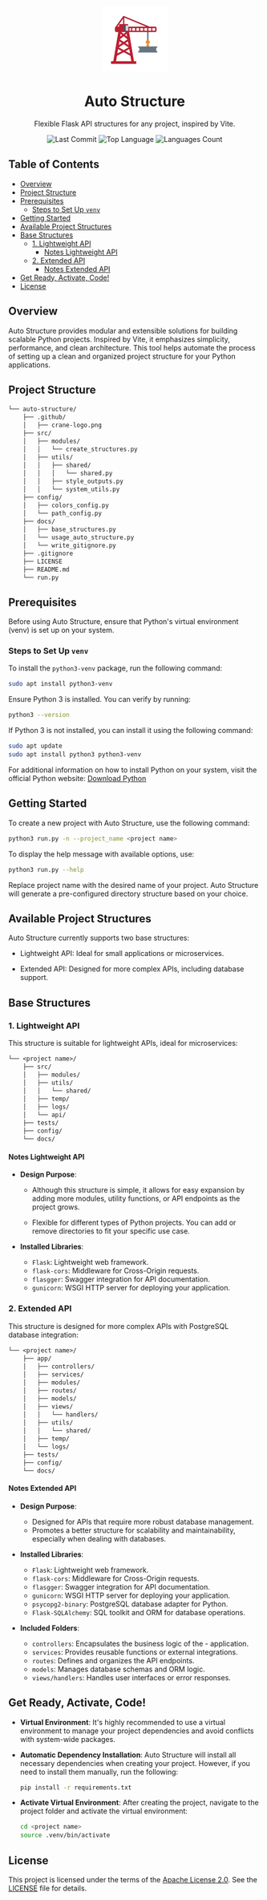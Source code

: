 <div align="center">
    <img src=".github/crane-logo.png" alt="Crane Logo" width="130">
    <h1><b>Auto Structure</b></h1>
    <p>Flexible Flask API structures for any project, inspired by Vite.</p>
    <p>
        <img src="https://img.shields.io/github/last-commit/id0ubl3g/auto-structure?style=flat&logo=git&logoColor=white&color=0080ff" alt="Last Commit">
        <img src="https://img.shields.io/github/languages/top/id0ubl3g/auto-structure?style=flat&color=0080ff" alt="Top Language">
        <img src="https://img.shields.io/github/languages/count/id0ubl3g/auto-structure?style=flat&color=0080ff" alt="Languages Count">
    </p>
</div>

## Table of Contents

- [Overview](#overview)
- [Project Structure](#project-structure)
- [Prerequisites](#prerequisites)  
    - [Steps to Set Up `venv`](#steps-to-set-up-venv)  
- [Getting Started](#getting-started)
- [Available Project Structures](#available-project-structures)
- [Base Structures](#base-structures)  
    - [1. Lightweight API](#1-lightweight-api)
        - [Notes Lightweight API](#notes-lightweight-api)  
    - [2. Extended API](#2-extended-api)  
        - [Notes Extended API](#notes-extended-api)  
- [Get Ready, Activate, Code!](#get-ready-activate-code)
- [License](#license)

## Overview

Auto Structure provides modular and extensible solutions for building scalable Python projects. Inspired by Vite, it emphasizes simplicity, performance, and clean architecture. This tool helps automate the process of setting up a clean and organized project structure for your Python applications.

## Project Structure

```plaintext
└── auto-structure/
    ├── .github/
    │   ├── crane-logo.png
    ├── src/
    │   ├── modules/
    │   │   └── create_structures.py
    │   ├── utils/
    │   │   ├── shared/
    │   │   │   └── shared.py
    │   │   ├── style_outputs.py
    │   │   └── system_utils.py
    ├── config/
    │   ├── colors_config.py
    │   └── path_config.py
    ├── docs/
    │   ├── base_structures.py
    │   └── usage_auto_structure.py
    │   └── write_gitignore.py
    ├── .gitignore
    ├── LICENSE
    ├── README.md
    └── run.py
```

## Prerequisites

Before using Auto Structure, ensure that Python's virtual environment (venv) is set up on your system.

### Steps to Set Up `venv`
To install the `python3-venv` package, run the following command:

```sh
sudo apt install python3-venv
```

Ensure Python 3 is installed. You can verify by running:
```sh
python3 --version
```

If Python 3 is not installed, you can install it using the following command:

```sh
sudo apt update
sudo apt install python3 python3-venv
```

For additional information on how to install Python on your system, visit the official Python website: [ Download Python](https://www.python.org/downloads/)

## Getting Started 

To create a new project with Auto Structure, use the following command:

```sh
python3 run.py -n --project_name <project name>
```

To display the help message with available options, use:

```sh
python3 run.py --help
```

Replace project name with the desired name of your project. Auto Structure will generate a pre-configured directory structure based on your choice.

## Available Project Structures

Auto Structure currently supports two base structures:

- Lightweight API: Ideal for small applications or microservices.

- Extended API: Designed for more complex APIs, including database support.


## Base Structures

### 1. Lightweight API

This structure is suitable for lightweight APIs, ideal for microservices:

```plaintext
└── <project name>/
    ├── src/
    │   ├── modules/
    │   ├── utils/
    │   │   └── shared/
    │   ├── temp/
    │   ├── logs/
    │   └── api/
    ├── tests/
    ├── config/
    └── docs/
```

#### Notes Lightweight API

- **Design Purpose**:
    - Although this structure is simple, it allows for easy expansion by adding more modules, utility functions, or API endpoints as the project grows.

    - Flexible for different types of Python projects. You can add or remove directories to fit your specific use case.

- **Installed Libraries**:
    - `Flask`: Lightweight web framework.
    - `flask-cors`: Middleware for Cross-Origin requests.
    - `flasgger`: Swagger integration for API documentation.
    - `gunicorn`: WSGI HTTP server for deploying your application.

### 2. Extended API

This structure is designed for more complex APIs with PostgreSQL database integration:

```plaintext
└── <project name>/
    ├── app/
    │   ├── controllers/
    │   ├── services/
    │   ├── modules/
    │   ├── routes/
    │   ├── models/
    │   ├── views/
    │   │   └── handlers/
    │   ├── utils/
    │   │   └── shared/
    │   ├── temp/
    │   └── logs/
    ├── tests/
    ├── config/
    └── docs/
```

#### Notes Extended API

- **Design Purpose**:
    - Designed for APIs that require more robust database management.
    - Promotes a better structure for scalability and maintainability, especially when dealing with databases.

- **Installed Libraries**:
    - `Flask`: Lightweight web framework.
    - `flask-cors`: Middleware for Cross-Origin requests.
    - `flasgger`: Swagger integration for API documentation.
    - `gunicorn`: WSGI HTTP server for deploying your application.
    - `psycopg2-binary`: PostgreSQL database adapter for Python.
    - `Flask-SQLAlchemy`: SQL toolkit and ORM for database operations.

- **Included Folders**:
    - `controllers`: Encapsulates the business logic of the  - application.
    - `services`: Provides reusable functions or external integrations.
    - `routes`: Defines and organizes the API endpoints.
    - `models`: Manages database schemas and ORM logic.
    - `views/handlers`: Handles user interfaces or error responses.


## Get Ready, Activate, Code!

- **Virtual Environment**: It's highly recommended to use a virtual environment to manage your project dependencies and avoid conflicts with system-wide packages.

- **Automatic Dependency Installation**: Auto Structure will install all necessary dependencies when creating your project. However, if you need to install them manually, run the following:

    ```sh
    pip install -r requirements.txt
    ```

- **Activate Virtual Environment**: After creating the project, navigate to the project folder and activate the virtual environment:

    ```sh
    cd <project name>
    source .venv/bin/activate
    ```

## License

This project is licensed under the terms of the [Apache License 2.0](http://www.apache.org/licenses/LICENSE-2.0). See the [LICENSE](./LICENSE) file for details.